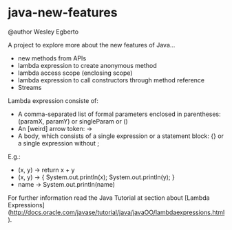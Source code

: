# java-new-features
@author Wesley Egberto

A project to explore more about the new features of Java...

- new methods from APIs
- lambda expression to create anonymous method
- lambda access scope (enclosing scope)
- lambda expression to call constructors through method reference
- Streams


Lambda expression consiste of: 

- A comma-separated list of formal parameters enclosed in parentheses: (paramX, paramY) or singleParam or ()
- An [weird] arrow token: ->
- A body, which consists of a single expression or a statement block: {} or a single expression without ;

E.g.:

- (x, y) -> return x + y
- (x, y) -> { System.out.println(x); System.out.println(y); }
- name -> System.out.println(name)


For further information read the Java Tutorial at section about [Lambda Expressions] (http://docs.oracle.com/javase/tutorial/java/javaOO/lambdaexpressions.html).

